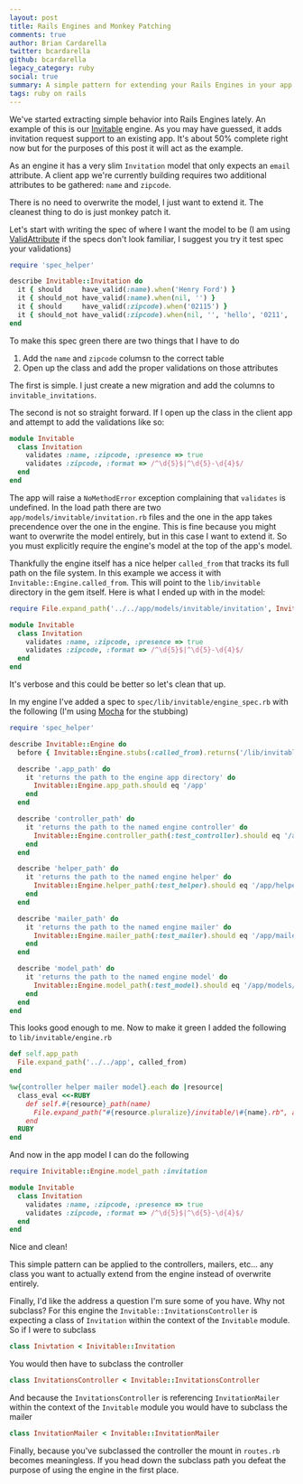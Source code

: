 ```yaml
---
layout: post
title: Rails Engines and Monkey Patching
comments: true
author: Brian Cardarella
twitter: bcardarella
github: bcardarella
legacy_category: ruby
social: true
summary: A simple pattern for extending your Rails Engines in your app
tags: ruby on rails
---
```


We've started extracting simple behavior into Rails Engines lately. An
example of this is our
[Invitable](https://github.com/dockyard/invitable) engine. As you may
have guessed, it adds invitation request support to an existing app.
It's about 50% complete right now but for the purposes of this post it
will act as the example.

As an engine it has a very slim `Invitation` model that only
expects an `email` attribute. A client app we're currently
building requires two additional attributes to be gathered: `name` and `zipcode`.

There is no need to overwrite the model, I just want to extend it. The cleanest 
thing to do is just monkey patch it.

Let's start with writing the spec of where I want the model to be (I am
using [ValidAttribute](https://github.com/bcardarella/valid_attribute) if
the specs don't look familiar, I suggest you try it test spec your
validations)

```ruby
require 'spec_helper'

describe Invitable::Invitation do
  it { should     have_valid(:name).when('Henry Ford') }
  it { should_not have_valid(:name).when(nil, '') }
  it { should     have_valid(:zipcode).when('02115') }
  it { should_not have_valid(:zipcode).when(nil, '', 'hello', '0211', '021156') }
end
```

To make this spec green there are two things that I have to do

1. Add the `name` and `zipcode` columsn to the correct table
2. Open up the class and add the proper validations on those attributes

The first is simple. I just create a new migration and add the columns
to `invitable_invitations`.

The second is not so straight forward. If I open up the class in the client app and
attempt to add the validations like so:

```ruby
module Invitable
  class Invitation
    validates :name, :zipcode, :presence => true
    validates :zipcode, :format => /^\d{5}$|^\d{5}-\d{4}$/
  end
end
```

The app will raise a `NoMethodError` exception complaining that
`validates` is undefined. In the load path there are two
`app/models/invitable/invitation.rb` files and the one in the app takes precendence
over the one in the engine. This is fine because you might want to
overwrite the model entirely, but in this case I want to extend it. So
you must explicitly require the engine's model at the top of the app's model.

Thankfully the engine itself has a nice helper `called_from` that tracks its full path
on the file system. In this example we access it with
`Invitable::Engine.called_from`. This will point to the `lib/invitable` directory
in the gem itself. Here is what I ended up with in the model:

```ruby
require File.expand_path('../../app/models/invitable/invitation', Invitable::Engine.called_from)

module Invitable
  class Invitation
    validates :name, :zipcode, :presence => true
    validates :zipcode, :format => /^\d{5}$|^\d{5}-\d{4}$/
  end
end
```

It's verbose and this could be better so let's clean that up.

In my engine I've added a spec to `spec/lib/invitable/engine_spec.rb`
with the following (I'm using [Mocha](https://github.com/floehopper/mocha) for the stubbing)

```ruby
require 'spec_helper'

describe Invitable::Engine do
  before { Invitable::Engine.stubs(:called_from).returns('/lib/invitable') }

  describe '.app_path' do
    it 'returns the path to the engine app directory' do
      Invitable::Engine.app_path.should eq '/app'
    end
  end

  describe 'controller_path' do
    it 'returns the path to the named engine controller' do
      Invitable::Engine.controller_path(:test_controller).should eq '/app/controllers/invitable/test_controller.rb'
    end
  end

  describe 'helper_path' do
    it 'returns the path to the named engine helper' do
      Invitable::Engine.helper_path(:test_helper).should eq '/app/helpers/invitable/test_helper.rb'
    end
  end

  describe 'mailer_path' do
    it 'returns the path to the named engine mailer' do
      Invitable::Engine.mailer_path(:test_mailer).should eq '/app/mailers/invitable/test_mailer.rb'
    end
  end

  describe 'model_path' do
    it 'returns the path to the named engine model' do
      Invitable::Engine.model_path(:test_model).should eq '/app/models/invitable/test_model.rb'
    end
  end
end
```

This looks good enough to me. Now to make it green I added the following
to `lib/invitable/engine.rb`

```ruby
def self.app_path
  File.expand_path('../../app', called_from)
end

%w{controller helper mailer model}.each do |resource|
  class_eval <<-RUBY
    def self.#{resource}_path(name)
      File.expand_path("#{resource.pluralize}/invitable/\#{name}.rb", app_path)
    end
  RUBY
end
```

And now in the app model I can do the following

```ruby
require Inivitable::Engine.model_path :invitation

module Invitable
  class Invitation
    validates :name, :zipcode, :presence => true
    validates :zipcode, :format => /^\d{5}$|^\d{5}-\d{4}$/
  end
end
```

Nice and clean!

This simple pattern can be applied to the controllers, mailers, etc... any class you want to actually
extend from the engine instead of overwrite entirely.

Finally, I'd like the address a question I'm sure some of you have. Why
not subclass? For this engine the `Invitable::InvitationsController` is
expecting a class of `Invitation` within the context of the `Invitable`
module. So if I were to subclass

```ruby
class Inivtation < Inivitable::Invitation
```

You would then have to subclass the controller

```ruby
class InvitationsController < Invitable::InvitationsController
```

And because the `InvitationsController` is referencing
`InvitationMailer` within the context of the `Invitable` module you
would have to subclass the mailer

```ruby
class InvitationMailer < Invitable::InvitationMailer
```

Finally, because you've subclassed the controller the mount in
`routes.rb` becomes meaningless. If you head down the subclass path you
defeat the purpose of using the engine in the first place.
